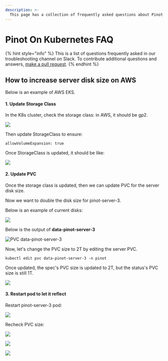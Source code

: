 ```yaml
---
description: >-
  This page has a collection of frequently asked questions about Pinot on Kubernetes with answers from the community.
---
```


# Pinot On Kubernetes FAQ

{% hint style="info" %}
This is a list of questions frequently asked in our troubleshooting channel on Slack. To contribute additional questions and answers, [make a pull request](https://docs.pinot.apache.org/contributing/contributing).
{% endhint %}

## How to increase server disk size on AWS

Below is an example of AWS EKS.

#### **1. Update Storage Class**

In the K8s cluster, check the storage class: in AWS, it should be gp2.

![](https://lh6.googleusercontent.com/-\_s9xgJoO\_jchVj0n424Phq8LZFLbkvlrEix\_XvHpHeT6fugJeZbq7yzuwrLs\_US9qqFGJeN2OJr2XeHLd4p6rDQ1BXaIkIpcNw3404AQ7JQUpenu\_et83jra9BLBedTbc7kE2LY)

Then update StorageClass to ensure:

```
allowVolumeExpansion: true
```

Once StorageClass is updated, it should be like:

![](https://lh6.googleusercontent.com/aYF44E1KGU6dFoM3E9M\_lOSzsJ7gsCLy4oL0EJvfKMpMS0AdLOuL0dx58dcmiXCPcODgV285qrjkEg4laIT9XCNd1HoLGJRkGmsQI8lQRpzvlpwcpsLr6EDSSmhT3iLmQG0dccIU)

#### **2. Update PVC**

Once the storage class is updated, then we can update PVC for the server disk size.

Now we want to double the disk size for pinot-server-3.

Below is an example of current disks:

![](https://lh3.googleusercontent.com/s3tBb8hyQBWKwQ-fc3p4EjP1rBsScauHCGlCTU5T9uvGIZ53\_i7RyRMv8NgcjviUkDztXytJ9LPExmvCxnz\_rcEdIhI\_B79VQoGD12uwLxjYeHnogiDdPl9PFcTs1MNK47ByY0EW)

Below is the output of **data-pinot-server-3**

![PVC data-pinot-server-3](https://lh4.googleusercontent.com/yyIaKpAK5xOjbnw3zWKMhi5ybamZxppPKdzwVCsowZuKEPqE8sT5MpssVpZzAdxTNw-2D5u08bsLUIYgdmkwJRzOxzex96lkNq9e\_0tTyNcFzP3Z5zs0arQW0IfZtXnScL2\_yqhf)

Now, let's change the PVC size to 2T by editing the server PVC.

```
kubectl edit pvc data-pinot-server-3 -n pinot
```

Once updated, the spec's PVC size is updated to 2T, but the status's PVC size is still 1T.

![](https://lh4.googleusercontent.com/OBIEE2GFsUKNa\_bInkrjjMh1fouEsdd3U\_S8TiVsFymcAAH7WXBxxPyz\_9zEFfTRrPbQm0ComaxLeIOa9NIcggIWMjBnv5swR6UfBMErbWp7KG64GcjO03atsfkVrUGO7dwaw50B)

#### **3. Restart pod to let it reflect**

Restart pinot-server-3 pod:

![](https://lh5.googleusercontent.com/uglBVfhh1\_dNF1bVrbpAsWQwbB0qZ34X3MgTMBVa5BIDxZg6UgQX6OO3z-YQrE4asnSBHWruiyPhI3s6\_u4OfBZjicGttqhe4hcC30yVLaS5mXlkOsZWIjFJVcxSfpLSxv2\_BwFK)

Recheck PVC size:

![](https://lh4.googleusercontent.com/GNyz66IhVZFpW4RTxGWxGCAty716x1joQxXVCX-9T5BBUf3FqHNFA1VRjXjYgNjUH6bv3YmCewJgJpiA\_cOGB8nY8O9jp-\_J\_D40uYPZbRL9PgPT8JW2di9\_TYs8UW3Lfvtsz62b)

![](https://lh6.googleusercontent.com/QXkSPfwoxnVD2HOkyMlbvlI\_2xXL7u1VIWZO9MZrKu4S5hCTXrH0vqVNoXAkQmB\_B1rS7SoWWZvjk-giA1LZEwyLhI67myrQhYVMsexegVMecFQ1s5SZiyQJZNP0uioqo2nXh6Xh)

![](https://lh5.googleusercontent.com/SdanllIsXUnK6DedaxxhaJ1rvpn6vS5lJg4YSDmi-wLFnfZHzwqMpMfeYR-RE6CNUbkSA2UvNjQdz8PuwOGSlyqDVvK2HAqsDS7JX1brN31sTqGkIEZGFGWU\_rwyz4pz-nNF-Ss3)
